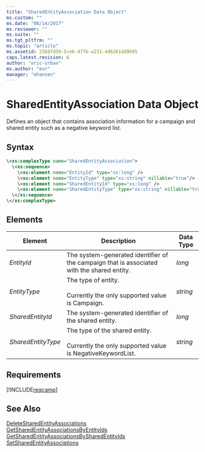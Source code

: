 ```yaml
---
title: "SharedEntityAssociation Data Object"
ms.custom: ""
ms.date: "08/14/2017"
ms.reviewer: ""
ms.suite: ""
ms.tgt_pltfrm: ""
ms.topic: "article"
ms.assetid: 23b87d59-5ceb-477b-a231-4d6261dd9b95
caps.latest.revision: 6
author: "eric-urban"
ms.author: "eur"
manager: "ehansen"
---
```

# SharedEntityAssociation Data Object
Defines an object that contains association information for a campaign and shared entity such as a negative keyword list.

## Syntax

```xml
\<xs:complexType name="SharedEntityAssociation">
  \<xs:sequence>
    \<xs:element name="EntityId" type="xs:long" />
    \<xs:element name="EntityType" type="xs:string" nillable="true"/>
    \<xs:element name="SharedEntityId" type="xs:long" />
    \<xs:element name="SharedEntityType" type="xs:string" nillable="true"/>
  \</xs:sequence>
\</xs:complexType>
```

## <a name="Elements"></a>Elements

|Element|Description|Data Type|
|-----------|---------------|-------------|
|*EntityId*|The system-generated identifier of the campaign that is associated with the shared entity.|*long*|
|*EntityType*|The type of entity.<br /><br />Currently the only supported value is Campaign.|*string*|
|*SharedEntityId*|The system-generated identifier of the shared entity.|*long*|
|*SharedEntityType*|The type of the shared entity.<br /><br />Currently the only supported value is NegativeKeywordList.|*string*|

## Requirements
[!INCLUDE[reqcamp](../campaign-api/includes/reqcamp.md)]
## See Also
[DeleteSharedEntityAssociations](../campaign-api/deletesharedentityassociations-service-operation.md)  
[GetSharedEntityAssociationsByEntityIds](../campaign-api/getsharedentityassociationsbyentityids-service-operation.md)  
[GetSharedEntityAssociationsBySharedEntityIds](../campaign-api/getsharedentityassociationsbysharedentityids-service-operation.md)  
[SetSharedEntityAssociations](../campaign-api/setsharedentityassociations-service-operation.md)  

